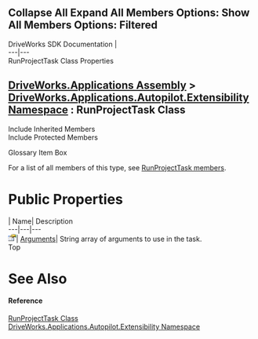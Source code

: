        

 Collapse All Expand All  Members Options: Show All  Members Options: Filtered   
---  
DriveWorks SDK Documentation  |   
---|---  
RunProjectTask Class Properties   
  
[DriveWorks.Applications Assembly](topic13.md) > [DriveWorks.Applications.Autopilot.Extensibility Namespace](topic1633.md) : RunProjectTask Class  
---  
  
Include Inherited Members    
Include Protected Members    


Glossary Item Box

For a list of all members of this type, see [RunProjectTask members](topic1952.md).

# Public Properties

| Name| Description  
---|---|---  
![Public Property](dotnetimages/publicProperty.gif)| [Arguments](topic1959.md)| String array of arguments to use in the task.   
Top

# See Also

#### Reference

[RunProjectTask Class](topic1951.md)   
[DriveWorks.Applications.Autopilot.Extensibility Namespace](topic1633.md)


